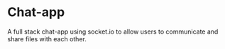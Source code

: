 # Chat-app
A full stack chat-app using socket.io to allow users to communicate and share files with each other.
